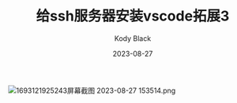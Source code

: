 ﻿---
layout:     post
title:      给ssh服务器安装vscode拓展3
subtitle:   
date:       2023-08-27
author:     Kody Black
header-img: img/post-bg-normal.jpg
catalog: true
tags:
    - 配置
---

![1693121925243屏幕截图 2023-08-27 153514.png](https://fastly.jsdelivr.net/gh/distiny-cool/pictures@main/images/1693121925243%E5%B1%8F%E5%B9%95%E6%88%AA%E5%9B%BE%202023-08-27%20153514.png)
